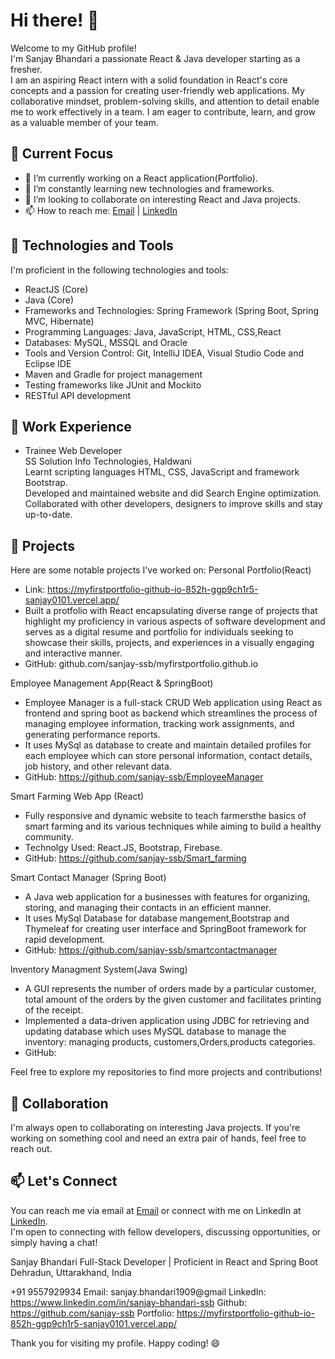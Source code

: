 
<!---
sanjay-ssb/sanjay-ssb is a ✨ special ✨ repository because its `README.md` (this file) appears on your GitHub profile.
You can click the Preview link to take a look at your changes.
--->
# Hi there! 👋

Welcome to my GitHub profile!<br> I'm Sanjay Bhandari a passionate React & Java developer starting as a fresher.<br>
I am an aspiring React intern with a solid foundation in React's core concepts and a passion for creating user-friendly web applications. My collaborative mindset, problem-solving skills, and attention to detail enable me to work effectively in a team. I am eager to contribute, learn, and grow as a valuable member of your team.

## 🔭 Current Focus

- 🔭 I’m currently working on a React application(Portfolio).
- 🌱 I’m constantly learning new technologies and frameworks.
- 👯 I’m looking to collaborate on interesting React and Java projects.
- 📫 How to reach me: [Email](mailto:sanjay.bhandari1909@gmail.com) | [LinkedIn](https://www.linkedin.com/in/sanjay-bhandari-ssb/)



## 🌱 Technologies and Tools
I'm proficient in the following technologies and tools:
- ReactJS (Core)
- Java (Core)
- Frameworks and Technologies: Spring Framework (Spring Boot, Spring MVC, Hibernate)
- Programming Languages: Java, JavaScript, HTML, CSS,React
- Databases: MySQL, MSSQL and Oracle
- Tools and Version Control: Git, IntelliJ IDEA, Visual Studio Code and Eclipse IDE
- Maven and Gradle for project management
- Testing frameworks like JUnit and Mockito
- RESTful API development

## 💼 Work Experience
- Trainee Web Developer<br>
SS Solution Info Technologies, Haldwani<br>
Learnt scripting languages HTML, CSS, JavaScript and framework Bootstrap.<br>
Developed and maintained website and did Search Engine optimization.<br>
Collaborated with other developers, designers to improve skills and stay up-to-date.


## 🌟 Projects
Here are some notable projects I've worked on:
Personal Portfolio(React)<br>
- Link: https://myfirstportfolio-github-io-852h-ggp9ch1r5-sanjay0101.vercel.app/<br>
- Built a protfolio with React encapsulating diverse range of projects that highlight my proficiency in various aspects of software development and serves as a digital resume and portfolio for individuals seeking to showcase their skills, projects, and experiences in a visually engaging and interactive manner.<br>
- GitHub: github.com/sanjay-ssb/myfirstportfolio.github.io



Employee Management App(React & SpringBoot)<br>
- Employee Manager is a full-stack CRUD Web application using React as frontend and spring boot as backend which streamlines the process of managing employee information, tracking work assignments, and generating performance reports.<br>
- It uses MySql as database to create and maintain detailed profiles for each employee which can store personal information, contact details, job history, and other relevant data.<br>
- GitHub: https://github.com/sanjay-ssb/EmployeeManager



Smart Farming Web App (React)<br>
- Fully responsive and dynamic website to teach farmersthe basics of smart farming and its various techniques while aiming to build a healthy community.<br>
- Technolgy Used: React.JS, Bootstrap, Firebase.<br>
- GitHub: https://github.com/sanjay-ssb/Smart_farming


Smart Contact Manager (Spring Boot)<br>
- A Java web application for a businesses with features for organizing, storing, and managing their contacts in an efficient manner.<br>
- It uses MySql Database for database mangement,Bootstrap and Thymeleaf for creating user interface and SpringBoot framework for rapid development.<br>
- GitHub: https://github.com/sanjay-ssb/smartcontactmanager


Inventory Managment System(Java Swing)<br>
- A GUI represents the number of orders made by a particular customer, total amount of the orders by the given customer and facilitates printing of the receipt.<br>
- Implemented a data-driven application using JDBC for retrieving and updating database which uses MySQL database to manage the inventory: managing products, customers,Orders,products categories.<br>
- GitHub: 

Feel free to explore my repositories to find more projects and contributions!

## 👯 Collaboration
I'm always open to collaborating on interesting Java projects. If you're working on something cool and need an extra pair of hands, feel free to reach out.

## 📫 Let's Connect
You can reach me via email at  [Email](mailto:sanjay.bhandari1909@gmail.com) or connect with me on LinkedIn at [LinkedIn](https://www.linkedin.com/in/sanjay-bhandari-ssb/).<br> I'm open to connecting with fellow developers, discussing opportunities, or simply having a chat!

Sanjay Bhandari
Full-Stack Developer | Proficient in React and Spring Boot
Dehradun, Uttarakhand, India

+91 9557929934
Email: sanjay.bhandari1909@gmail
LinkedIn: https://www.linkedin.com/in/sanjay-bhandari-ssb
Github: https://github.com/sanjay-ssb
Portfolio: https://myfirstportfolio-github-io-852h-ggp9ch1r5-sanjay0101.vercel.app/

Thank you for visiting my profile. Happy coding! 😄
